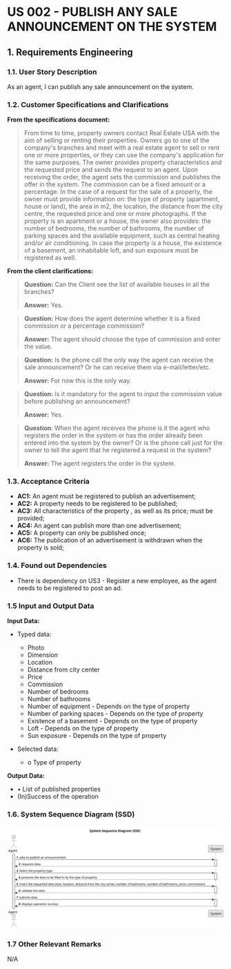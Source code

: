 # US 002 - PUBLISH ANY SALE ANNOUNCEMENT ON THE SYSTEM 
## 1. Requirements Engineering


### 1.1. User Story Description


As an agent, I can publish any sale announcement on the system.


### 1.2. Customer Specifications and Clarifications 


**From the specifications document:**

>  From time to time, property owners contact Real Estate USA with the aim of selling or renting their properties.
>  Owners go to one of the company's branches and meet with a real estate agent to sell or rent one or more properties, or they can use the company's application for the same purposes.
>  The owner provides property characteristics and the requested price and sends the request to an agent. Upon receiving the order, the agent sets the commission and publishes the offer in the system. The commission can be a fixed amount or a percentage.
> In the case of a request for the sale of a property, the owner must provide information on: the type of property (apartment, house or land), the area in m2, the location, the distance from the city centre, the requested price and one or more photographs.
> If the property is an apartment or a house, the owner also provides: the number of bedrooms, the number of bathrooms, the number of parking spaces and the available equipment, such as central heating and/or air conditioning. In case the property is a house, the existence of a basement, an inhabitable loft, and sun exposure must be registered as well.









**From the client clarifications:**

> **Question:** Can the Client see the list of available houses in all the branches?
>  
> **Answer:** Yes.

> **Question:** How does the agent determine whether it is a fixed commission or a percentage commission?
>  
> **Answer:** The agent should choose the type of commission and enter the value.

> **Question:** Is the phone call the only way the agent can receive the sale announcement? Or he can receive them via e-mail/letter/etc.
>
> **Answer:** For now this is the only way.

> **Question:** Is it mandatory for the agent to input the commission value before publishing an announcement?
> 
> **Answer:** Yes.

> **Question**: When the agent receives the phone is it the agent who registers the order in the system or has the order already been entered into the system by the owner?
> Or is the phone call just for the owner to tell the agent that he registered a request in the system?
> 
> **Answer:** The agent registers the order in the system.



### 1.3. Acceptance Criteria

* **AC1:** An agent must be registered to publish an advertisement;
* **AC2:** A property needs to be registered to be published;
* **AC3:** All characteristics of the property , as well as its price; must be provided;
* **AC4:** An agent can publish more than one advertisement;
* **AC5:** A property can only be published once;
* **AC6:** The publication of an advertisement is withdrawn when the property is sold;


### 1.4. Found out Dependencies


* There is dependency on US3 - Register a new employee, as the agent needs to be registered to post an ad.


### 1.5 Input and Output Data


**Input Data:**

* Typed data:
  * Photo
  * Dimension
  * Location
  * Distance from city center
  * Price
  * Commission
  * Number of bedrooms
  * Number of bathrooms
  * Number of equipment - Depends on the type of property
  * Number of parking spaces - Depends on the type of property
  * Existence of a basement - Depends on the type of property
  * Loft - Depends on the type of property
  * Sun exposure - Depends on the type of property
	
* Selected data:
	* o	Type of property


**Output Data:**

* •	List of published properties
* (In)Success of the operation

### 1.6. System Sequence Diagram (SSD)



![System Sequence Diagram](svg/SSD-US2.svg)


### 1.7 Other Relevant Remarks

N/A